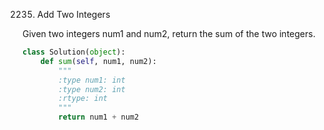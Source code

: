 2235. Add Two Integers

Given two integers num1 and num2, return the sum of the two integers.

```Python
class Solution(object):
    def sum(self, num1, num2):
        """
        :type num1: int
        :type num2: int
        :rtype: int
        """
        return num1 + num2

